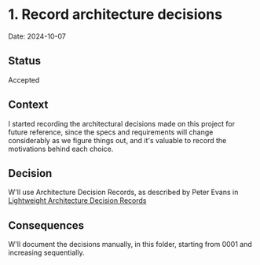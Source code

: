 # 1. Record architecture decisions

Date: 2024-10-07

## Status

Accepted

## Context

I started recording the architectural decisions made on this project for future reference, since the specs and requirements will change considerably as we figure things out, and it's valuable to record the motivations behind each choice.

## Decision

W'll use Architecture Decision Records, as described by Peter Evans in
[Lightweight Architecture Decision Records](https://github.com/peter-evans/lightweight-architecture-decision-records?tab=readme-ov-file)

## Consequences

W'll document the decisions manually, in this folder, starting from 0001 and increasing sequentially.
